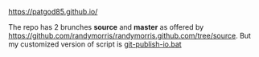 <https://patgod85.github.io/>

The repo has 2 brunches **source** and **master** as offered by <https://github.com/randymorris/randymorris.github.com/tree/source>. But my customized version of script is [git-publish-io.bat]()
